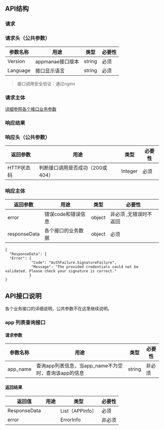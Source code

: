 ## API结构

### 请求

### 请求头（公共参数）
| 参数名称 | 用途                                          |类型  |必要性 |
| ------ | --------------------------------------------- | ------ |------ |
| Version   | appmanae接口版本 | string   |必须   |
| Language | 接口显示语言 | string   |必须  |

 > 接口调用安全验证：通过nginx

### 请求主体

[详细参照各个接口业务参数](#API接口说明)



### 响应结果

### 响应头（公共参数）
|返回参数 | 用途                                          |类型  |必要性 |
| ------ | --------------------------------------------- | ------ |------ |
| HTTP状态码   | 判断接口调用是否成功（200或404） | Integer   |必须   |

### 响应主体
|返回参数 | 用途                                          |类型  |必要性 |
| ------ | --------------------------------------------- | ------ |------ |
| error   | 错误code和错误信息 | object   | 非必须 ,无错误时不返回  |
| responseData   | 各个接口的业务数据 | object   |必须   |

```
{
  "ResponseData": {
  "Error": {
            "Code": "AuthFailure.SignatureFailure",
            "Message": "The provided credentials could not be validated. Please check your signature is correct."
           }
}
```

## API接口说明

各个业务接口的详细说明，公共参数不在这里继续说明。

### app 列表查询接口

#### 请求参数
| 参数名称 | 用途                                          |类型  |必要性 |
| ------ | --------------------------------------------- | ------ |------ |
| app_name   | 查询app列表信息，当app_name不为空时，查询该app的信息 | string   |非必须   |

#### 返回结果
| 返回值 | 用途                                          |类型  |必要性 |
| ------ | --------------------------------------------- | ------ |------ |
| ResponseData   || List（APPInfo）   |必须   |
| error   || ErrorInfo   |非必须   |
